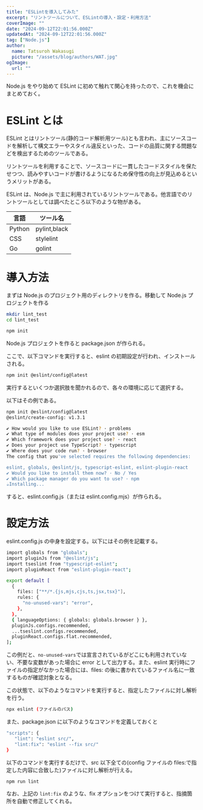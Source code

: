 ```yaml
---
title: "ESLintを導入してみた"
excerpt: "リントツールについて、ESLintの導入・設定・利用方法"
coverImage: ""
date: "2024-09-12T22:01:56.000Z"
updatedAt: "2024-09-12T22:01:56.000Z"
tag: ["Node.js"]
author:
  name: Tatsuroh Wakasugi
  picture: "/assets/blog/authors/WAT.jpg"
ogImage:
  url: ""
---
```


Node.js をやり始めて ESLint に初めて触れて関心を持ったので、これを機会にまとめておく。

# ESLint とは

ESLint とはリントツール(静的コード解析用ツール)とも言われ、主にソースコードを解析して構文エラーやスタイル違反といった、コードの品質に関する問題などを検出するためのツールである。

リントツールを利用することで、ソースコードに一貫したコードスタイルを保たせつつ、読みやすいコードが書けるようになるため保守性の向上が見込めるというメリットがある。

ESLint は、Node.js で主に利用されているリントツールである。他言語でのリントツールとしては調べたところ以下のような物がある。

| 言語   | ツール名     |
| ------ | ------------ |
| Python | pylint,black |
| CSS    | stylelint    |
| Go     | golint       |

# 導入方法

まずは Node.js のプロジェクト用のディレクトリを作る。移動して Node.js プロジェクトを作る

```bash
mkdir lint_test
cd lint_test

npm init
```

Node.js プロジェクトを作ると package.json が作られる。

ここで、以下コマンドを実行すると、eslint の初期設定が行われ、インストールされる。

```bash
npm init @eslint/config@latest
```

実行するといくつか選択肢を聞かれるので、各々の環境に応じて選択する。

以下はその例である。

```bash
npm init @eslint/config@latest
@eslint/create-config: v1.3.1

✔ How would you like to use ESLint? · problems
✔ What type of modules does your project use? · esm
✔ Which framework does your project use? · react
✔ Does your project use TypeScript? · typescript
✔ Where does your code run? · browser
The config that you've selected requires the following dependencies:

eslint, globals, @eslint/js, typescript-eslint, eslint-plugin-react
✔ Would you like to install them now? · No / Yes
✔ Which package manager do you want to use? · npm
☕️Installing...
```

すると、eslint.config.js（または eslint.config.mjs）が作られる。

# 設定方法

eslint.config.js の中身を設定する。以下にはその例を記載する。

```bash
import globals from "globals";
import pluginJs from "@eslint/js";
import tseslint from "typescript-eslint";
import pluginReact from "eslint-plugin-react";

export default [
  {
    files: ["**/*.{js,mjs,cjs,ts,jsx,tsx}"],
    rules: {
      "no-unused-vars": "error",
    },
  },
  { languageOptions: { globals: globals.browser } },
  pluginJs.configs.recommended,
  ...tseslint.configs.recommended,
  pluginReact.configs.flat.recommended,
];

```

この例だと、`no-unused-vars`では宣言されているがどこにも利用されていない、不要な変数があった場合に error として出力する。また、eslint 実行時にファイルの指定がなかった場合には、files: の後に書かれているファイル名に一致するものが確認対象となる。

この状態で、以下のようなコマンドを実行すると、指定したファイルに対し解析を行う。

```bash
npx eslint (ファイルのパス)
```

また、package.json に以下のようなコマンドを定義しておくと

```bash
"scripts": {
   "lint": "eslint src/",
   "lint:fix": "eslint --fix src/"
}
```

以下のコマンドを実行するだけで、src 以下全ての(config ファイルの files:で指定した内容に合致した)ファイルに対し解析が行える。

```bash
npm run lint
```

なお、上記の `lint:fix` のような、fix オプションをつけて実行すると、指摘箇所を自動で修正してくれる。
